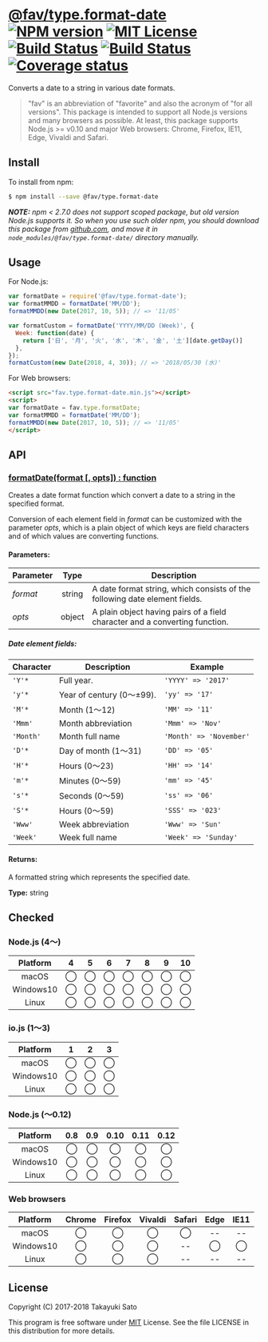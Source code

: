 # [@fav/type.format-date][repo-url] [![NPM version][npm-img]][npm-url] [![MIT License][mit-img]][mit-url] [![Build Status][travis-img]][travis-url] [![Build Status][appveyor-img]][appveyor-url] [![Coverage status][coverage-img]][coverage-url]

Converts a date to a string in various date formats.

> "fav" is an abbreviation of "favorite" and also the acronym of "for all versions".
> This package is intended to support all Node.js versions and many browsers as possible.
> At least, this package supports Node.js >= v0.10 and major Web browsers: Chrome, Firefox, IE11, Edge, Vivaldi and Safari.


## Install

To install from npm:

```sh
$ npm install --save @fav/type.format-date
```

***NOTE:*** *npm < 2.7.0 does not support scoped package, but old version Node.js supports it. So when you use such older npm, you should download this package from [github.com][repo-url], and move it in `node_modules/@fav/type.format-date/` directory manually.*


## Usage

For Node.js:

```js
var formatDate = require('@fav/type.format-date');
var formatMMDD = formatDate('MM/DD');
formatMMDD(new Date(2017, 10, 5)); // => '11/05'

var formatCustom = formatDate('YYYY/MM/DD (Week)', {
  Week: function(date) {
    return ['日', '月', '火', '水', '木', '金', '土'][date.getDay()]
  },
});
formatCustom(new Date(2018, 4, 30)); // => '2018/05/30 (水)'
```

For Web browsers:

```html
<script src="fav.type.format-date.min.js"></script>
<script>
var formatDate = fav.type.formatDate;
var formatMMDD = formatDate('MM/DD');
formatMMDD(new Date(2017, 10, 5)); // => '11/05'
</script>
```


## API

### <u>formatDate(format [, opts]) : function</u>

Creates a date format function which convert a date to a string in the specified format.

Conversion of each element field in *format* can be customized with the parameter *opts*, which is a plain object of which keys are field characters and of which values are converting functions.

#### Parameters:

| Parameter |  Type  | Description                            |
|-----------|:------:|----------------------------------------|
| *format*  | string | A date format string, which consists of the following date element fields. |
| *opts*    | object | A plain object having pairs of a field character and a converting function. |

##### Date element fields:

| Character | Description                | Example                 |
|-----------|----------------------------|-------------------------|
| `'Y'*`    | Full year.                 | `'YYYY' => '2017'`      |
| `'y'*`    | Year of century (0〜±99). | `'yy' => '17'`          |
| `'M'*`    | Month (1〜12)              | `'MM' => '11'`          |
| `'Mmm'`   | Month abbreviation         | `'Mmm' => 'Nov'`        |
| `'Month'` | Month full name            | `'Month' => 'November'`   |
| `'D'*`    | Day of month (1〜31)       | `'DD' => '05'`            |
| `'H'*`    | Hours (0〜23)              | `'HH' => '14'`            |
| `'m'*`    | Minutes (0〜59)            | `'mm' => '45'`            |
| `'s'*`    | Seconds (0〜59)            | `'ss' => '06'`            |
| `'S'*`    | Hours (0〜59)              | `'SSS' => '023'`          |
| `'Www'`   | Week abbreviation          | `'Www' => 'Sun'`          |
| `'Week'`  | Week full name             | `'Week' => 'Sunday'`      |

#### Returns:

A formatted string which represents the specified date.

**Type:** string


## Checked                                                                      

### Node.js (4〜)

| Platform  |   4    |   5    |   6    |   7    |   8    |   9    |   10   |
|:---------:|:------:|:------:|:------:|:------:|:------:|:------:|:------:|
| macOS     |&#x25ef;|&#x25ef;|&#x25ef;|&#x25ef;|&#x25ef;|&#x25ef;|&#x25ef;|
| Windows10 |&#x25ef;|&#x25ef;|&#x25ef;|&#x25ef;|&#x25ef;|&#x25ef;|&#x25ef;|
| Linux     |&#x25ef;|&#x25ef;|&#x25ef;|&#x25ef;|&#x25ef;|&#x25ef;|&#x25ef;|

### io.js (1〜3)

| Platform  |   1    |   2    |   3    |
|:---------:|:------:|:------:|:------:|
| macOS     |&#x25ef;|&#x25ef;|&#x25ef;|
| Windows10 |&#x25ef;|&#x25ef;|&#x25ef;|
| Linux     |&#x25ef;|&#x25ef;|&#x25ef;|

### Node.js (〜0.12)

| Platform  |  0.8   |  0.9   |  0.10  |  0.11  |  0.12  |
|:---------:|:------:|:------:|:------:|:------:|:------:|
| macOS     |&#x25ef;|&#x25ef;|&#x25ef;|&#x25ef;|&#x25ef;|
| Windows10 |&#x25ef;|&#x25ef;|&#x25ef;|&#x25ef;|&#x25ef;|
| Linux     |&#x25ef;|&#x25ef;|&#x25ef;|&#x25ef;|&#x25ef;|

### Web browsers

| Platform  | Chrome | Firefox | Vivaldi | Safari |  Edge  | IE11   |
|:---------:|:------:|:-------:|:-------:|:------:|:------:|:------:|
| macOS     |&#x25ef;|&#x25ef; |&#x25ef; |&#x25ef;|   --   |   --   |
| Windows10 |&#x25ef;|&#x25ef; |&#x25ef; |   --   |&#x25ef;|&#x25ef;|
| Linux     |&#x25ef;|&#x25ef; |&#x25ef; |   --   |   --   |   --   |


## License

Copyright (C) 2017-2018 Takayuki Sato

This program is free software under [MIT][mit-url] License.
See the file LICENSE in this distribution for more details.

[repo-url]: https://github.com/sttk/fav-type.format-date/
[npm-img]: https://img.shields.io/badge/npm-v1.0.2-blue.svg
[npm-url]: https://www.npmjs.com/package/@fav/type.format-date
[mit-img]: https://img.shields.io/badge/license-MIT-green.svg
[mit-url]: https://opensource.org/licenses/MIT
[travis-img]: https://travis-ci.org/sttk/fav-type.format-date.svg?branch=master
[travis-url]: https://travis-ci.org/sttk/fav-type.format-date
[appveyor-img]: https://ci.appveyor.com/api/projects/status/github/sttk/fav-type.format-date?branch=master&svg=true
[appveyor-url]: https://ci.appveyor.com/project/sttk/fav-type-format-date
[coverage-img]: https://coveralls.io/repos/github/sttk/fav-type.format-date/badge.svg?branch=master
[coverage-url]: https://coveralls.io/github/sttk/fav-type.format-date?branch=master
